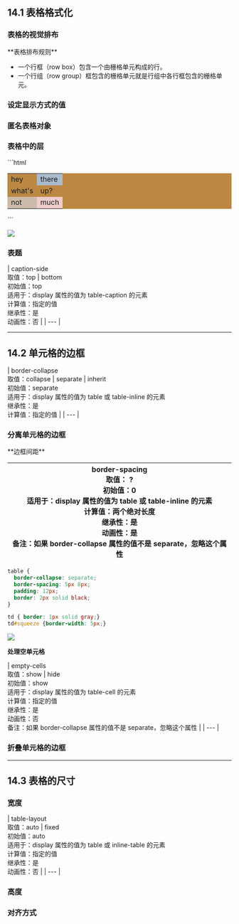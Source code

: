 <h2 id="WxCJP">14.1 表格格式化</h2>
<h3 id="rOQNM">表格的视觉排布</h3>
**表格排布规则**

+ 一个行框（row box）包含一个由栅格单元构成的行。
+ 一个行组（row group）框包含的栅格单元就是行组中各行框包含的栅格单元。



<h3 id="gytI3">设定显示方式的值</h3>


<h3 id="eLgvy">匿名表格对象</h3>


<h3 id="PNKsr">表格中的层</h3>
```html
<table style="background: #B84;">
  <tr>
    <td>hey</td>
    <td style="background: #ABC;">there</td>
  </tr>

  <tr>
    <td>what's</td>
    <td>up?</td>
  </tr>

  <tr style="background: #CBA;">
    <td>not</td>
    <td style="background: #ECC;">much</td>
  </tr>
</table>
```

![](https://cdn.nlark.com/yuque/0/2024/png/166664/1730271139059-c6266c5f-d413-4445-8ccc-c90d700e9ba4.png)



<h3 id="aso2R">表题</h3>
|                                                                caption-side<br/>取值：top  |  bottom<br/>初始值：top<br/>适用于：display 属性的值为 table-caption 的元素<br/>计算值：指定的值<br/>继承性：是<br/>动画性：否 |
| --- |




---

<h2 id="ZDb0T">14.2 单元格的边框</h2>
|                                                                  border-collapse<br/>取值：collapse  |  separate  |  inherit<br/>初始值：separate<br/>适用于：display 属性的值为 table 或 table-inline 的元素<br/>继承性：是<br/>计算值：指定的值 |
| --- |




<h3 id="DCE83">分离单元格的边框</h3>
**边框间距**

|                                                                  border-spacing<br/>取值：<length> <length>?<br/>初始值：0<br/>适用于：display 属性的值为 table 或 table-inline 的元素<br/>计算值：两个绝对长度<br/>继承性：是<br/>动画性：是<br/>备注：如果 border-collapse 属性的值不是 separate，忽略这个属性 |
| --- |


```css
table {
  border-collapse: separate; 
  border-spacing: 5px 8px;
  padding: 12px;
  border: 2px solid black;
}

td { border: 1px solid gray;}
td#squeeze {border-width: 5px;}
```

![](https://cdn.nlark.com/yuque/0/2024/png/166664/1730271999145-00e7b57a-d1eb-4924-8348-22300917b24c.png)



**处理空单元格**

|                                                                  empty-cells<br/>取值：show  |  hide<br/>初始值：show<br/>适用于：display 属性的值为 table-cell 的元素<br/>计算值：指定的值<br/>继承性：是<br/>动画性：否<br/>备注：如果 border-collapse 属性的值不是 separate，忽略这个属性 |
| --- |




<h3 id="Nb2Rw">折叠单元格的边框</h3>


---

<h2 id="by8yU">14.3 表格的尺寸</h2>
<h3 id="M9CGG">宽度</h3>
|                                                                table-layout<br/>取值：auto  |  fixed<br/>初始值：auto<br/>适用于：display 属性的值为 table 或 inline-table 的元素<br/>计算值：指定的值<br/>继承性：是<br/>动画性：否 |
| --- |




<h3 id="ExJ86">高度</h3>


<h3 id="iuYxF">对齐方式</h3>




